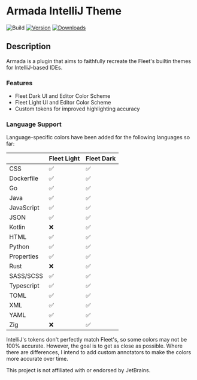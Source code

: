# Armada IntelliJ Theme

![Build](https://github.com/DavidSeptimus/armada-theme-intellij-plugin/workflows/Build/badge.svg)
[![Version](https://img.shields.io/jetbrains/plugin/v/26844-armada-theme.svg)](https://plugins.jetbrains.com/plugin/26844-armada-theme)
[![Downloads](https://img.shields.io/jetbrains/plugin/d/26844-armada-theme.svg)](https://plugins.jetbrains.com/plugin/26844-armada-theme)

## Description

<!-- Plugin description -->
Armada is a plugin that aims to faithfully recreate the Fleet's builtin themes for IntelliJ-based IDEs.

### Features

- Fleet Dark UI and Editor Color Scheme
- Fleet Light UI and Editor Color Scheme
- Custom tokens for improved highlighting accuracy

### Language Support

Language-specific colors have been added for the following languages so far:

|            | Fleet Light | Fleet Dark |
|------------|-------------|------------|
| CSS        | ✅           | ✅          |
| Dockerfile | ✅           | ✅          |
| Go         | ✅           | ✅          |
| Java       | ✅           | ✅          |
| JavaScript | ✅           | ✅          |
| JSON       | ✅           | ✅          |
| Kotlin     | ❌           | ✅          |
| HTML       | ✅           | ✅          |
| Python     | ✅           | ✅          |
| Properties | ✅           | ✅          |
| Rust       | ❌           | ✅          |
| SASS/SCSS  | ✅           | ✅          |
| Typescript | ✅           | ✅          |
| TOML       | ✅           | ✅          |
| XML        | ✅           | ✅          |
| YAML       | ✅           | ✅          |
| Zig        | ❌           | ✅          |

<!-- Plugin description end -->

IntelliJ's tokens don't perfectly match Fleet's, so some colors may not be 100% accurate. However, the goal is to get as
close as possible.
Where there are differences, I intend to add custom annotators to make the colors more accurate over time.

This project is not affiliated with or endorsed by JetBrains.
